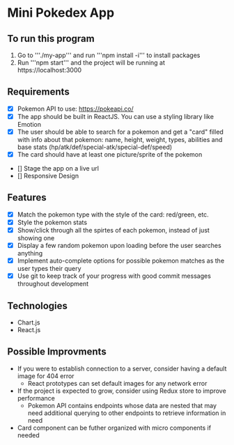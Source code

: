 # Mini Pokedex App

## To run this program
1. Go to '''./my-app''' and run '''npm install -i''' to install packages
2. Run '''npm start''' and the project will be running at https://localhost:3000

## Requirements
- [x] Pokemon API to use: https://pokeapi.co/
- [x] The app should be built in ReactJS. You can use a styling library like Emotion
- [x] The user should be able to search for a pokemon and get a "card" filled with info about that pokemon: name, height, weight, types, abilities and base stats (hp/atk/def/special-atk/special-def/speed)
- [x] The card should have at least one picture/sprite of the pokemon
- [] Stage the app on a live url
- [] Responsive Design

## Features
- [x] Match the pokemon type with the style of the card: red/green, etc.
- [x] Style the pokemon stats
- [x] Show/click through all the spirtes of each pokemon, instead of just showing one
- [x] Display a few random pokemon upon loading before the user searches anything
- [x] Implement auto-complete options for possible pokemon matches as the user types their query
- [x] Use git to keep track of your progress with good commit messages throughout development

## Technologies
- Chart.js
- React.js

## Possible Improvments
- If you were to establish connection to a server, consider having a default image for 404 error
    - React prototypes can set default images for any network error
- If the project is expected to grow, consider using Redux store to improve performance
    - Pokemon API contains endpoints whose data are nested that may need additional querying to other endpoints to retrieve information in need
- Card component can be futher organized with micro components if needed
